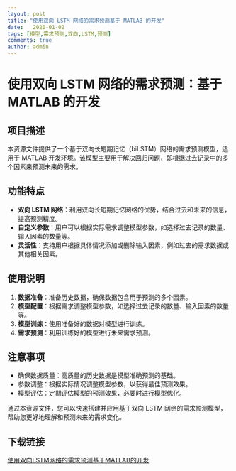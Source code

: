 ```yaml
---
layout: post
title: "使用双向 LSTM 网络的需求预测基于 MATLAB 的开发"
date:   2020-01-02
tags: [模型,需求预测,双向,LSTM,预测]
comments: true
author: admin
---
```

# 使用双向 LSTM 网络的需求预测：基于 MATLAB 的开发

## 项目描述

本资源文件提供了一个基于双向长短期记忆（biLSTM）网络的需求预测模型，适用于 MATLAB 开发环境。该模型主要用于解决回归问题，即根据过去记录中的多个因素来预测未来的需求。

## 功能特点

- **双向 LSTM 网络**：利用双向长短期记忆网络的优势，结合过去和未来的信息，提高预测精度。
- **自定义参数**：用户可以根据实际需求调整模型参数，如选择过去记录的数量、输入因素的数量等。
- **灵活性**：支持用户根据具体情况添加或删除输入因素，例如过去的需求数据或其他相关因素。

## 使用说明

1. **数据准备**：准备历史数据，确保数据包含用于预测的多个因素。
2. **模型配置**：根据需求调整模型参数，如选择过去记录的数量、输入因素的数量等。
3. **模型训练**：使用准备好的数据对模型进行训练。
4. **需求预测**：利用训练好的模型进行未来需求预测。

## 注意事项

- 确保数据质量：高质量的历史数据是模型准确预测的基础。
- 参数调整：根据实际情况调整模型参数，以获得最佳预测效果。
- 模型评估：定期评估模型的预测效果，必要时进行模型优化。

通过本资源文件，您可以快速搭建并应用基于双向 LSTM 网络的需求预测模型，帮助您更好地理解和预测未来的需求变化。

## 下载链接

[使用双向LSTM网络的需求预测基于MATLAB的开发](https://pan.quark.cn/s/720b2df0ee2c)